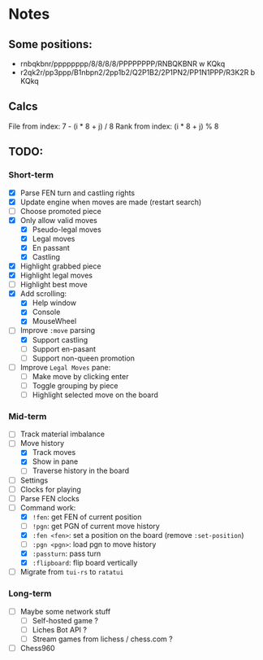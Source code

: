 # Notes

## Some positions:

* rnbqkbnr/pppppppp/8/8/8/8/PPPPPPPP/RNBQKBNR w KQkq
* r2qk2r/pp3ppp/B1nbpn2/2pp1b2/Q2P1B2/2P1PN2/PP1N1PPP/R3K2R b KQkq


## Calcs

File from index: 7 - (i * 8 + j) / 8
Rank from index: (i * 8 + j) % 8


## TODO:

### Short-term

- [x] Parse FEN turn and castling rights
- [x] Update engine when moves are made (restart search)
- [ ] Choose promoted piece
- [x] Only allow valid moves
    - [x] Pseudo-legal moves
    - [x] Legal moves
    - [x] En passant
    - [x] Castling
- [x] Highlight grabbed piece
- [x] Highlight legal moves
- [ ] Highlight best move
- [x] Add scrolling:
    - [x] Help window
    - [x] Console
    - [x] MouseWheel
- [ ] Improve `:move` parsing
    - [x] Support castling
    - [ ] Support en-pasant
    - [ ] Support non-queen promotion
- [ ] Improve `Legal Moves` pane:
    - [ ] Make move by clicking enter
    - [ ] Toggle grouping by piece
    - [ ] Highlight selected move on the board

### Mid-term

- [ ] Track material imbalance
- [ ] Move history
    - [x] Track moves
    - [x] Show in pane
    - [ ] Traverse history in the board
- [ ] Settings 
- [ ] Clocks for playing
- [ ] Parse FEN clocks
- [ ] Command work:
    - [x] `!fen`: get FEN of current position 
    - [ ] `!pgn`: get PGN of current move history
    - [x] `:fen <fen>`: set a position on the board (remove `:set-position`)
    - [ ] `:pgn <pgn>`: load pgn to move history
    - [x] `:passturn`: pass turn
    - [x] `:flipboard`: flip board vertically
- [ ] Migrate from `tui-rs` to `ratatui`

### Long-term

- [ ] Maybe some network stuff
    - [ ] Self-hosted game ?
    - [ ] Liches Bot API ?
    - [ ] Stream games from lichess / chess.com ?
- [ ] Chess960
